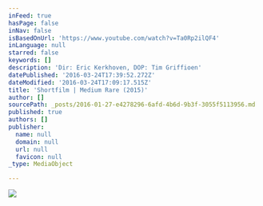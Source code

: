```yaml
---
inFeed: true
hasPage: false
inNav: false
isBasedOnUrl: 'https://www.youtube.com/watch?v=Ta0Rp2ilQF4'
inLanguage: null
starred: false
keywords: []
description: 'Dir: Eric Kerkhoven, DOP: Tim Griffioen'
datePublished: '2016-03-24T17:39:52.272Z'
dateModified: '2016-03-24T17:09:17.515Z'
title: 'Shortfilm | Medium Rare (2015)'
author: []
sourcePath: _posts/2016-01-27-e4278296-6afd-4b6d-9b3f-3055f5113956.md
published: true
authors: []
publisher:
  name: null
  domain: null
  url: null
  favicon: null
_type: MediaObject

---
```

![](https://s3-us-west-2.amazonaws.com/the-grid-img/p/b276524346853050ac4d0f4bbd3816ee3256a824.jpg)